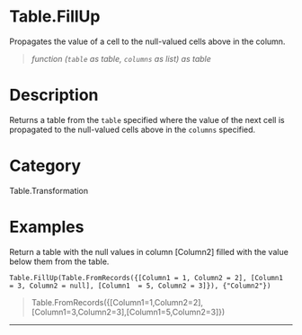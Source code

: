 ﻿# Table.FillUp
Propagates the value of a cell to the null-valued cells above in the column.
> _function (<code>table</code> as table, <code>columns</code> as list) as table_
# Description 
Returns a table from the <code>table</code> specified where the value of the next cell is propagated to the null-valued cells above in the <code>columns</code> specified.

# Category 
Table.Transformation
# Examples 
Return a table with the null values in column [Column2] filled with the value below them from the table.
```
Table.FillUp(Table.FromRecords({[Column1 = 1, Column2 = 2], [Column1  = 3, Column2 = null], [Column1  = 5, Column2 = 3]}), {"Column2"})
```
> Table.FromRecords({[Column1=1,Column2=2],[Column1=3,Column2=3],[Column1=5,Column2=3]})
***

